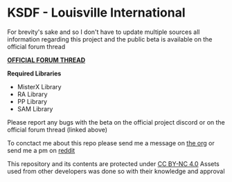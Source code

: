 # KSDF - Louisville International

For brevity's sake and so I don't have to update multiple sources all information regarding this project and the public beta is available on the official forum thread

**[OFFICIAL FORUM THREAD](https://forums.x-plane.org/index.php?/forums/topic/167284-ksdf-louisville-international/&)**

**Required Libraries**
* MisterX Library
* RA Library
* PP Library
* SAM Library

Please report any bugs with the beta on the official project discord or on the official forum thread (linked above)

To conctact me about this repo please send me a message on [the org](https://forums.x-plane.org/index.php?/profile/534962-function86/) or send me a pm on [reddit](https://old.reddit.com/user/StableSystem/)

This repository and its contents are protected under [CC BY-NC 4.0](https://creativecommons.org/licenses/by-nc/4.0/)
Assets used from other developers was done so with their knowledge and approval